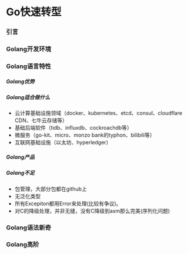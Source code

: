 # Go快速转型

### 引言

### Golang开发环境

### Golang语言特性

##### Golang优势

##### Golang适合做什么

- 云计算基础设施领域（docker、kubernetes、etcd、consul、cloudflare CDN、七牛云存储等）
- 基础后端软件（tidb、influxdb、cockroachdb等）
- 微服务（go-kit、micro、monzo bank的typhon、bilibili等）
- 互联网基础设施（以太坊、hyperledger）

##### Golang产品

##### Golang不足

- 包管理，大部分包都在github上
- 无泛化类型
- 所有Excepiton都用Error来处理(比较有争议)。
- 对C的降级处理，并非无缝，没有C降级到asm那么完美(序列化问题)

### Golang语法新奇

### Golang高阶
